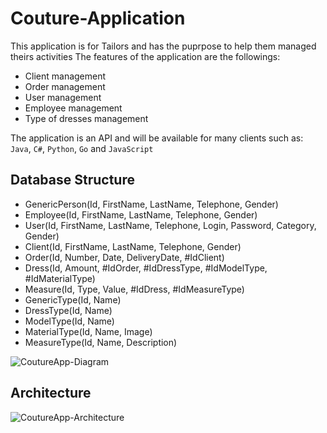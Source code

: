 # Couture-Application

This application is for Tailors and has the puprpose to help them managed theirs activities
The features of the application are the followings:

- Client management
- Order management
- User management
- Employee management
- Type of dresses management

The application is an API and will be available for many clients such as: `Java`, `C#`, `Python`, `Go` and `JavaScript`

## Database Structure
- GenericPerson(Id, FirstName, LastName, Telephone, Gender)
- Employee(Id, FirstName, LastName, Telephone, Gender)
- User(Id, FirstName, LastName, Telephone, Login, Password, Category, Gender)
- Client(Id, FirstName, LastName, Telephone, Gender)
- Order(Id, Number, Date, DeliveryDate, #IdClient)
- Dress(Id, Amount, #IdOrder, #IdDressType, #IdModelType, #IdMaterialType)
- Measure(Id, Type, Value, #IdDress, #IdMeasureType)
- GenericType(Id, Name)
- DressType(Id, Name)
- ModelType(Id, Name)
- MaterialType(Id, Name, Image)
- MeasureType(Id, Name, Description)

![CoutureApp-Diagram](https://github.com/HattoriHenzo/couture-application/assets/5141285/ea5f8ad9-f0b9-4af8-a1c7-26bdb2fc454b)


## Architecture
![CoutureApp-Architecture](https://github.com/HattoriHenzo/couture-application/assets/5141285/9442418a-91f5-4673-995f-3f3ddcff1eb5)


